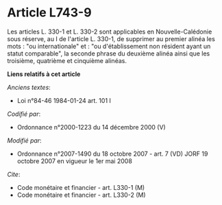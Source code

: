 # Article L743-9

Les articles L. 330-1 et L. 330-2 sont applicables en Nouvelle-Calédonie sous réserve, au I de l'article L. 330-1, de
supprimer au premier alinéa les mots : "ou internationale" et : "ou d'établissement non résident ayant un statut comparable",
la seconde phrase du deuxième alinéa ainsi que les troisième, quatrième et cinquième alinéas.

**Liens relatifs à cet article**

_Anciens textes_:

  - Loi n°84-46 1984-01-24 art. 101 I

_Codifié par_:

  - Ordonnance n°2000-1223 du 14 décembre 2000 (V)

_Modifié par_:

  - Ordonnance n°2007-1490 du 18 octobre 2007 - art. 7 (VD) JORF 19 octobre 2007 en vigueur le 1er mai 2008

_Cite_:

  - Code monétaire et financier - art. L330-1 (M)
  - Code monétaire et financier - art. L330-2 (M)

